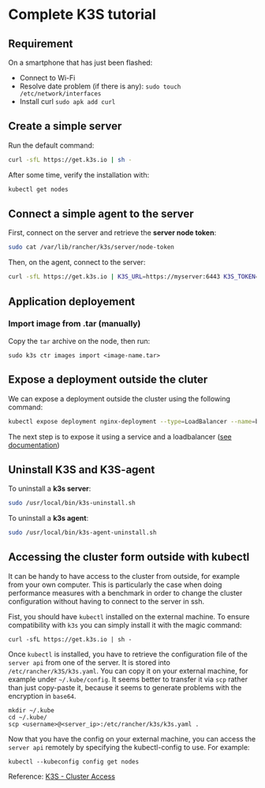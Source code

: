 # Complete K3S tutorial

## Requirement

On a smartphone that has just been flashed:
- Connect to Wi-Fi
- Resolve date problem (if there is any): `sudo touch /etc/network/interfaces`
- Install curl `sudo apk add curl`

## Create a simple server

Run the default command:

```bash
curl -sfL https://get.k3s.io | sh -
```

After some time, verify the installation with:

```bash
kubectl get nodes
```

## Connect a simple agent to the server

First, connect on the server and retrieve the **server node token**:

```bash
sudo cat /var/lib/rancher/k3s/server/node-token
```

Then, on the agent, connect to the server:

```bash
curl -sfL https://get.k3s.io | K3S_URL=https://myserver:6443 K3S_TOKEN=mynodetoken sh -
```

## Application deployement

### Import image from .tar (manually)

Copy the `tar` archive on the node, then run:

```
sudo k3s ctr images import <image-name.tar>
```

## Expose a deployment outside the cluter

We can expose a deployment outside the cluster using the following command:

```bash
kubectl expose deployment nginx-deployment --type=LoadBalancer --name=bla --external-ip=192.168.88.4 --port=80
```

The next step is to expose it using a service and a loadbalancer ([see documentation](https://kubernetes.io/docs/tutorials/kubernetes-basics/expose/expose-intro/))


## Uninstall K3S and K3S-agent

To uninstall a **k3s server**:

```bash
sudo /usr/local/bin/k3s-uninstall.sh
```

To uninstall a **k3s agent**:

```bash
sudo /usr/local/bin/k3s-agent-uninstall.sh
```

## Accessing the cluster form outside with kubectl

It can be handy to have access to the cluster from outside, for example from your own computer.
This is particularly the case when doing performance measures with a benchmark in order to change the cluster configuration
without having to connect to the server in ssh. 

Fist, you should have `kubectl` installed on the external machine. To ensure compatibility with `k3s` you can simply install it with the magic command:

```
curl -sfL https://get.k3s.io | sh -
```

Once `kubectl` is installed, you have to retrieve the configuration file of the `server api` from one of the server. It is stored into `/etc/rancher/k3S/k3s.yaml`. You can copy it on your external machine, for example under `~/.kube/config`. It seems better to transfer it via `scp` rather than just copy-paste it, because it seems to generate problems with the encryption in `base64`.

```
mkdir ~/.kube
cd ~/.kube/
scp <username>@<server_ip>:/etc/rancher/k3s/k3s.yaml .
```

Now that you have the config on your external machine, you can access the `server api` remotely by specifying the kubectl-config to use. For example:

```
kubectl --kubeconfig config get nodes
```

Reference: [K3S - Cluster Access](https://docs.k3s.io/cluster-access)